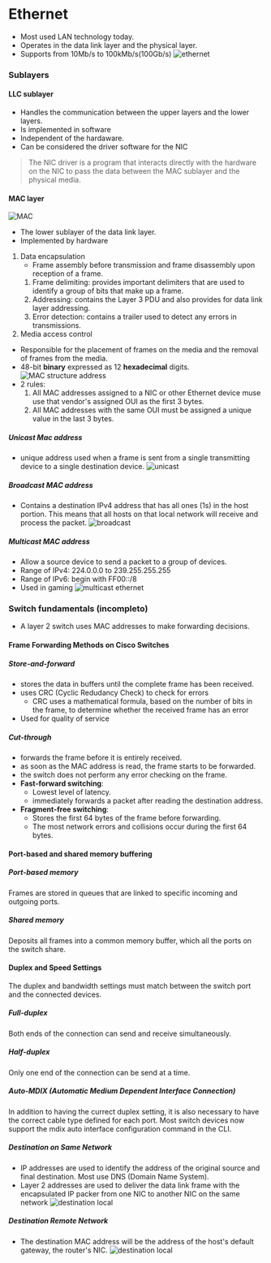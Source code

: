 Ethernet
===
* Most used LAN technology today.
* Operates in the data link layer and the physical layer.
* Supports from 10Mb/s to 100kMb/s(100Gb/s)
![ethernet][ethernet]

### Sublayers

#### LLC sublayer
* Handles the communication between the upper layers and the lower layers.
* Is implemented in software
* Independent of the hardaware.
* Can be considered the driver software for the NIC
> The NIC driver is a program that interacts directly with the hardware on the NIC to pass the data between the MAC sublayer and the physical media.

#### MAC layer
![MAC][MAC]
* The lower sublayer of the data link layer.
* Implemented by hardware
1. Data encapsulation
    * Frame assembly before transmission and frame disassembly upon reception of a frame.
    1. Frame delimiting: provides important delimiters that are used to identify a group of bits that make up a frame.
    2. Addressing: contains the Layer 3 PDU and also provides for data link layer addressing.
    3. Error detection: contains a trailer used to detect any errors in transmissions.
2. Media access control
* Responsible for the placement of frames on the media and the removal of frames from the media. 
* 48-bit **binary** expressed as 12 **hexadecimal** digits.
![MAC structure address][MACstruct]
* 2 rules:
  1. All MAC addresses assigned to a NIC or other Ethernet device muse use that vendor's assigned OUI as the first 3 bytes.
  2. All MAC addresses with the same OUI must be assigned a unique value in the last 3 bytes.
##### Unicast Mac address
  * unique address used when a frame is sent from a single transmitting device to a single destination device.
![unicast][unicast]

##### Broadcast MAC address
* Contains a destination IPv4 address that has all ones (1s) in the host portion. This means that all hosts on that local network will receive and process the packet.
![broadcast][broadcast]

##### Multicast MAC address
* Allow a source device to send a packet to a group of devices.
* Range of IPv4: 224.0.0.0 to 239.255.255.255
* Range of IPv6: begin with FF00::/8
* Used in gaming
![multicast ethernet][multicast]


### Switch fundamentals (incompleto)
* A layer 2 switch uses MAC addresses to make forwarding decisions.
#### Frame Forwarding Methods on Cisco Switches
##### Store-and-forward
* stores the data in buffers until the complete frame has been received.
* uses CRC (Cyclic Redudancy Check) to check for errors
  * CRC uses a mathematical formula, based on the number of bits in the frame, to determine whether the received frame has an error
* Used for quality of service
##### Cut-through
* forwards the frame before it is entirely received.
* as soon as the MAC address is read, the frame starts to be forwarded.
* the switch does not perform any error checking on the frame.
* **Fast-forward switching**:
  * Lowest level of latency.
  * immediately forwards a packet after reading the destination address.
* **Fragment-free switching**:
  * Stores the first 64 bytes of the frame before forwarding.
  * The most network errors and collisions occur during the first 64 bytes.

#### Port-based and shared memory buffering
##### Port-based memory
Frames are stored in queues that are linked to specific incoming and outgoing ports.
##### Shared memory
Deposits all frames into a common memory buffer, which all the ports on the switch share.

#### Duplex and Speed Settings
The duplex and bandwidth settings must match between the switch port and the connected devices.
##### Full-duplex
Both ends of the connection can send and receive simultaneously.
##### Half-duplex
Only one end of the connection can be send at a time.

##### Auto-MDIX (Automatic Medium Dependent Interface Connection)
In addition to having the currect duplex setting, it is also necessary to have the correct cable type defined for each port. Most switch devices now support the mdix auto interface configuration command in the CLI.

##### Destination on Same Network
* IP addresses are used to identify the address of the original source and final destination. Most use DNS (Domain Name System).
* Layer 2 addresses are used to deliver the data link frame with the encapsulated IP packer from one NIC to another NIC on the same network
![destination local][local]

##### Destination Remote Network
* The destination MAC address will be the address of the host's default gateway, the router's NIC.
![destination local][remote]


[ethernet]: ../img/ethernet_ethernet.png
[MAC]: ../img/ethernet_MAC.png
[MACstruct]: ../img/ethernet_MACstruct.png
[unicast]: ../img/ethernet_unicast.png
[broadcast]: ../img/ethernet_broadcast.png
[multicast]: ../img/ethernet_multicast.png
[local]: ../img/ethernet_local.png
[remote]: ../img/ethernet_remote.png
